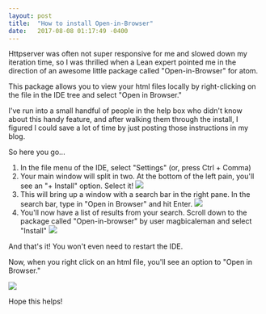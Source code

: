 ```yaml
---
layout: post
title:  "How to install Open-in-Browser"
date:   2017-08-08 01:17:49 -0400
---
```



Httpserver was often not super responsive for me and slowed down my iteration time, so I was thrilled when a Lean expert pointed me in the direction of an awesome little package called "Open-in-Browser" for atom.

This package allows you to view your html files locally by right-clicking on the file in the IDE tree and select "Open in Browser."

I've run into a small handful of people in the help box who didn't know about this handy feature, and after walking them through the install, I figured I could save a lot of time by just posting those instructions in my blog. 

So here you go...

1.  In the file menu of the IDE, select "Settings" (or, press Ctrl + Comma)
2.  Your main window will split in two.   At the bottom of the left pain, you'll see an "+ Install" option.  Select it!
![](http://imgur.com/5BpNrN9)
3. This will bring up a window with a search bar in the right pane.  In the search bar, type in "Open in Browser" and hit Enter.
![](http://imgur.com/BaD0Q3i)
4. You'll now have a list of results from your search.  Scroll down to the package called "Open-in-browser" by user magbicaleman and select "Install"
![](http://imgur.com/FlFJMiV)


And that's it!  You won't even need to restart the IDE.

Now, when you right click on an html file, you'll see an option to "Open in Browser."

![](http://imgur.com/M8NJl9x)

Hope this helps!


